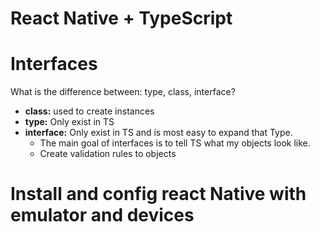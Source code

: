 # React Native + TypeScript

# Interfaces

What is the difference between: type, class, interface?

- **class:** used to create instances
- **type:** Only exist in TS
- **interface:** Only exist in TS and is most easy to expand that Type.
  - The main goal of interfaces is to tell TS what my objects look like.
  - Create validation rules to objects

# Install and config react Native with emulator and devices
